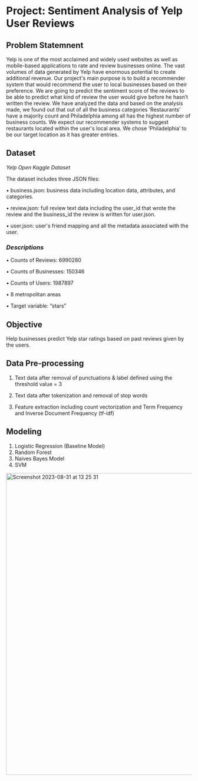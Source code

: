 # Project: Sentiment Analysis of Yelp User Reviews 

## Problem Statemnent

Yelp is one of the most acclaimed and widely used websites as well as mobile-based applications to rate and review businesses online. The vast volumes of data generated by Yelp have enormous potential to create additional revenue. Our project's main purpose is to build a recommender system that would recommend the user to local businesses based on their preference. We are going to predict the sentiment score of the reviews to be able to predict what kind of review the user would give before he hasn’t written the review. We have analyzed the data and based on the analysis made, we found out that out of all the business categories ‘Restaurants’ have a majority count and Philadelphia among all has the highest number of business counts. We expect our recommender systems to suggest restaurants located within the user's local area. We chose ‘Philadelphia’ to be our target location as it has greater entries.

## Dataset 

_Yelp Open Kaggle Dataset_

The dataset includes three JSON files: 

•	business.json: business data including location data, attributes, and categories. 

•	review.json: full review text data including the user_id that wrote the review and the 
business_id the review is written for user.json.

•	user.json: user's friend mapping and all the metadata associated with the user.

### _Descriptions_

•	Counts of Reviews: 6990280

•	Counts of Businesses: 150346

•	Counts of Users: 1987897

•	8 metropolitan areas

•	Target variable: “stars”  

## Objective

Help businesses predict Yelp star ratings based on past reviews given by the users. 

## Data Pre-processing 

1. Text data after removal of punctuations & label defined using the threshold value = 3
   
1. Text data after tokenization and removal of stop words
   
1. Feature extraction including count vectorization and Term Frequency and Inverse Document Frequency (tf-idf)

## Modeling 

1. Logistic Regression (Baseline Model)
2. Random Forest
3. Naives Bayes Model
4. SVM

<img width="818" alt="Screenshot 2023-08-31 at 13 25 31" src="https://github.com/hoangnha21/Big-Data-Analytics/assets/102693851/023d2c54-4061-4517-b182-5ab952c99cf5">








